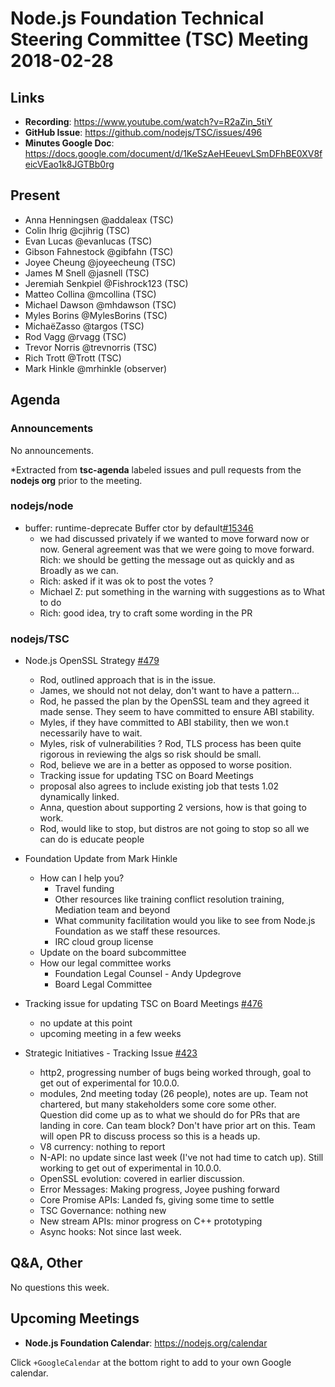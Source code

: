 # Node.js Foundation Technical Steering Committee (TSC) Meeting 2018-02-28

## Links

* **Recording**:  https://www.youtube.com/watch?v=R2aZin_5tiY
* **GitHub Issue**: https://github.com/nodejs/TSC/issues/496
* **Minutes Google Doc**: https://docs.google.com/document/d/1KeSzAeHEeuevLSmDFhBE0XV8feicVEao1k8JGTBb0rg

## Present

* Anna Henningsen @addaleax (TSC)
* Colin Ihrig @cjihrig (TSC)
* Evan Lucas @evanlucas (TSC)
* Gibson Fahnestock @gibfahn (TSC)
* Joyee Cheung @joyeecheung (TSC)
* James M Snell @jasnell (TSC)
* Jeremiah Senkpiel @Fishrock123 (TSC)
* Matteo Collina @mcollina (TSC)
* Michael Dawson @mhdawson (TSC)
* Myles Borins @MylesBorins (TSC)
* MichaëZasso @targos (TSC)
* Rod Vagg @rvagg (TSC)
* Trevor Norris @trevnorris (TSC)
* Rich Trott @Trott (TSC)
* Mark Hinkle @mrhinkle (observer)


## Agenda

### Announcements

No announcements.
 
*Extracted from **tsc-agenda** labeled issues and pull requests from the **nodejs org** prior to the meeting.

### nodejs/node

* buffer: runtime-deprecate Buffer ctor by default[#15346](https://github.com/nodejs/node/pull/15346)
  * we had discussed privately if we wanted to move forward now or now.
    General agreement was that we were going to move forward.  
    Rich: we should be getting the message out as quickly and as
    Broadly as we can.   
  * Rich: asked if it was ok to post the votes ? 
  * Michael Z: put something in the warning with suggestions as to 
    What to do
  * Rich: good idea, try to craft some wording in the PR

### nodejs/TSC

* Node.js OpenSSL Strategy [#479](https://github.com/nodejs/TSC/pull/479)
  * Rod, outlined approach that is in the issue.
  * James, we should not not delay, don't want to have a pattern...
  * Rod, he passed the plan by the OpenSSL team and they agreed it made
    sense.  They seem to have committed to ensure ABI stability.
  * Myles, if they have committed to ABI stability, then we won.t
    necessarily have to wait.
  * Myles, risk of vulnerabilities ?  Rod, TLS process has been
    quite rigorous in reviewing the algs so risk should be small.
  * Rod, believe we are in a better as opposed to worse position.
  * Tracking issue for updating TSC on Board Meetings
  * proposal also agrees to include existing job that tests 1.02 
    dynamically linked.
  * Anna, question about supporting 2 versions, how is that going
    to work.
  * Rod, would like to stop, but distros are not going to stop so
    all we can do is educate people

* Foundation Update from Mark Hinkle
  * How can I help you?
    * Travel funding
    * Other resources like training conflict resolution training, Mediation team and beyond
    * What community facilitation would you like to see from Node.js Foundation as 
       we staff these resources.
    * IRC cloud group license
  * Update on the board subcommittee
  * How our legal committee works
    * Foundation Legal Counsel - Andy Updegrove
    * Board Legal Committee


* Tracking issue for updating TSC on Board Meetings [#476](https://github.com/nodejs/TSC/issues/476)
  * no update at this point
  * upcoming meeting in a few weeks

* Strategic Initiatives - Tracking Issue [#423](https://github.com/nodejs/TSC/issues/423)
  * http2, progressing number of bugs being worked through, goal
    to get out of experimental for 10.0.0.
  * modules, 2nd meeting today (26 people), notes are up. Team
    not chartered, but many stakeholders some core some other.  
    Question did come up as to what we should do for PRs that
    are landing in core.  Can team block? Don't have prior art on
    this. Team will open PR to discuss process so this is a heads
    up.
  * V8 currency: nothing to report
  * N-API: no update since last week (I've not had time to catch up).
    Still working to get out of experimental in 10.0.0.
  * OpenSSL evolution: covered in earlier discussion.
  * Error Messages: Making progress, Joyee pushing forward
  * Core Promise APIs: Landed fs, giving some time to settle
  * TSC Governance: nothing new
  * New stream APIs: minor progress on C++ prototyping
  * Async hooks: Not since last week.

## Q&A, Other
No questions this week.

## Upcoming Meetings

* **Node.js Foundation Calendar**: https://nodejs.org/calendar

Click `+GoogleCalendar` at the bottom right to add to your own Google calendar.
